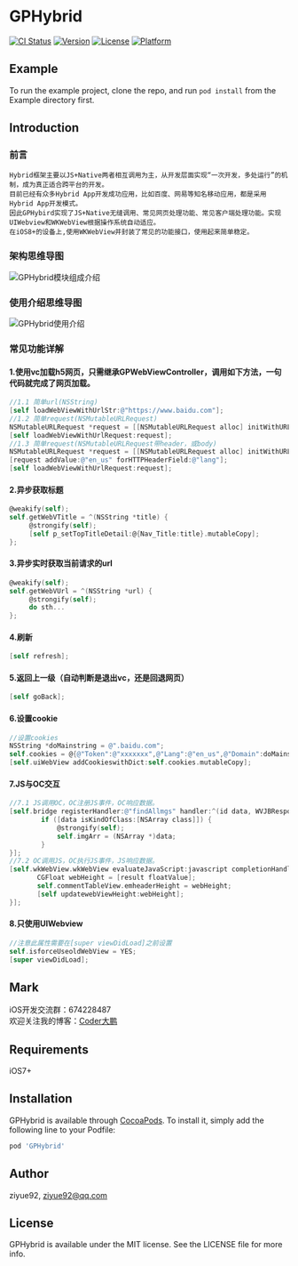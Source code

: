 # GPHybrid

[![CI Status](http://img.shields.io/travis/ziyue92/GPHybrid.svg?style=flat)](https://travis-ci.org/ziyue92/GPHybrid)
[![Version](https://img.shields.io/cocoapods/v/GPHybrid.svg?style=flat)](http://cocoapods.org/pods/GPHybrid)
[![License](https://img.shields.io/cocoapods/l/GPHybrid.svg?style=flat)](http://cocoapods.org/pods/GPHybrid)
[![Platform](https://img.shields.io/cocoapods/p/GPHybrid.svg?style=flat)](http://cocoapods.org/pods/GPHybrid)

## Example

To run the example project, clone the repo, and run `pod install` from the Example directory first.
## Introduction

### 前言
```text
Hybrid框架主要以JS+Native两者相互调用为主，从开发层面实现“一次开发，多处运行”的机制，成为真正适合跨平台的开发。  
目前已经有众多Hybrid App开发成功应用，比如百度、网易等知名移动应用，都是采用Hybrid App开发模式。  
因此GPHybird实现了JS+Native无缝调用、常见网页处理功能、常见客户端处理功能。实现UIWebview和WKWebView根据操作系统自动适应。  
在iOS8+的设备上,使用WKWebView并封装了常见的功能接口，使用起来简单稳定。
```

### 架构思维导图
![GPHybrid模块组成介绍](https://github.com/ziyue92/folder/raw/master/GPHybird模块介绍.png)

### 使用介绍思维导图
![GPHybrid使用介绍](https://github.com/ziyue92/folder/raw/master/GPHybrid使用指南.png)

### 常见功能详解
#### 1.使用vc加载h5网页，只需继承GPWebViewController，调用如下方法，一句代码就完成了网页加载。
```objective-c
//1.1 简单url(NSString)
[self loadWebViewWithUrlStr:@"https://www.baidu.com"];
//1.2 简单request(NSMutableURLRequest)
NSMutableURLRequest *request = [[NSMutableURLRequest alloc] initWithURL:[NSURL URLWithString:@"https://www.baidu.com"]];
[self loadWebViewWithUrlRequest:request];
//1.3 简单request(NSMutableURLRequest带header，或body)
NSMutableURLRequest *request = [[NSMutableURLRequest alloc] initWithURL:[NSURL URLWithString:@"https://www.baidu.com"]];
[request addValue:@"en_us" forHTTPHeaderField:@"lang"];
[self loadWebViewWithUrlRequest:request];
```
#### 2.异步获取标题
```objective-c
@weakify(self);
self.getWebVTitle = ^(NSString *title) {
     @strongify(self);
     [self p_setTopTitleDetail:@{Nav_Title:title}.mutableCopy];
};
```
#### 3.异步实时获取当前请求的url
```objective-c
@weakify(self);
self.getWebVUrl = ^(NSString *url) {
     @strongify(self);
     do sth...
};
```
#### 4.刷新
```objective-c
[self refresh];
```
#### 5.返回上一级（自动判断是退出vc，还是回退网页）
```objective-c
[self goBack];
```
#### 6.设置cookie
```objective-c
//设置cookies
NSString *doMainstring = @".baidu.com";
self.cookies = @{@"Token":@"xxxxxxx",@"Lang":@"en_us",@"Domain":doMainstring,@"source":@"ios"};
[self.uiWebView addCookieswithDict:self.cookies.mutableCopy];
```
#### 7.JS与OC交互
```objective-c
//7.1 JS调用OC，OC注册JS事件，OC响应数据。
[self.bridge registerHandler:@"findAllmgs" handler:^(id data, WVJBResponseCallback responseCallback) {
        if ([data isKindOfClass:[NSArray class]]) {
            @strongify(self);
            self.imgArr = (NSArray *)data;
        }
}];
//7.2 OC调用JS，OC执行JS事件，JS响应数据。
[self.wkWebView.wkWebView evaluateJavaScript:javascript completionHandler:^(id _Nullable result, NSError * _Nullable error) {
       CGFloat webHeight = [result floatValue];
       self.commentTableView.emheaderHeight = webHeight;
       [self updatewebViewHeight:webHeight];
}];   
```
#### 8.只使用UIWebview
```objective-c
//注意此属性需要在[super viewDidLoad]之前设置
self.isforceUseoldWebView = YES;
[super viewDidLoad];
```

## Mark

iOS开发交流群：674228487  
欢迎关注我的博客：[Coder大鹏](http://blog.csdn.net/u010670946) 

## Requirements

iOS7+

## Installation

GPHybrid is available through [CocoaPods](http://cocoapods.org). To install
it, simply add the following line to your Podfile:

```ruby
pod 'GPHybrid'
```

## Author

ziyue92, ziyue92@qq.com

## License

GPHybrid is available under the MIT license. See the LICENSE file for more info.

